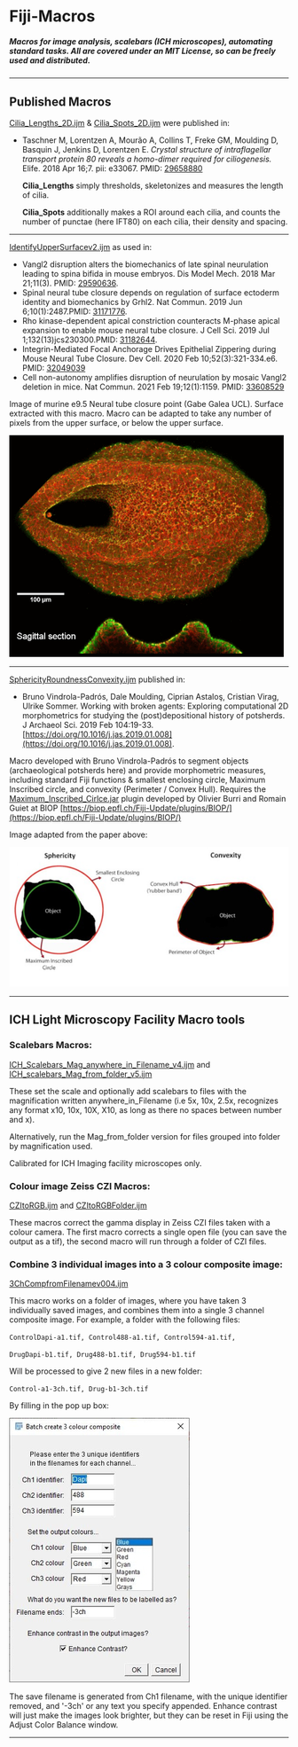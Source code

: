 # Fiji-Macros
##### Macros for image analysis, scalebars (ICH microscopes), automating standard tasks. All are covered under an MIT License, so can be freely used and distributed.


---
## **Published Macros**

[Cilia_Lengths_2D.ijm](/Cilia_Lengths_2D.ijm?raw=true) & [Cilia_Spots_2D.ijm](/Cilia_Spots_2D.ijm?raw=true) were published in:

* Taschner M, Lorentzen A, Mourão A, Collins T, Freke GM, Moulding D, Basquin J, Jenkins D, Lorentzen E. *Crystal structure of intraflagellar transport protein 80 reveals a homo-dimer required for ciliogenesis.* Elife. 2018 Apr 16;7. pii: e33067. PMID: [29658880](https://www.ncbi.nlm.nih.gov/pubmed/29658880)

    **Cilia_Lengths** simply thresholds, skeletonizes and measures the length of cilia.

    **Cilia_Spots** additionally makes a ROI around each cilia, and counts the number of punctae (here IFT80) on each cilia, their density and spacing.
    
---
    
[IdentifyUpperSurfacev2.ijm](/IdentifyUpperSurfacev2.ijm?raw=true) as used in:
* Vangl2 disruption alters the biomechanics of late spinal neurulation leading to spina bifida in mouse embryos.   Dis Model Mech. 2018 Mar 21;11(3). PMID: [29590636](https://www.ncbi.nlm.nih.gov/pubmed/29590636).
* Spinal neural tube closure depends on regulation of surface ectoderm identity and biomechanics by Grhl2. Nat Commun. 2019 Jun 6;10(1):2487.PMID: [31171776](https://pubmed.ncbi.nlm.nih.gov/31171776/).
* Rho kinase-dependent apical constriction counteracts M-phase apical expansion to enable mouse neural tube closure. J Cell Sci. 2019 Jul 1;132(13)jcs230300.PMID: [31182644](https://pubmed.ncbi.nlm.nih.gov/31182644/).
* Integrin-Mediated Focal Anchorage Drives Epithelial Zippering during Mouse Neural Tube Closure. Dev Cell. 2020 Feb 10;52(3):321-334.e6. PMID: [32049039](https://pubmed.ncbi.nlm.nih.gov/32049039/)
* Cell non-autonomy amplifies disruption of neurulation by mosaic Vangl2 deletion in mice. Nat Commun. 2021 Feb 19;12(1):1159. PMID: [33608529](https://pubmed.ncbi.nlm.nih.gov/33608529/)


Image of murine e9.5 Neural tube closure point (Gabe Galea UCL). Surface extracted with this macro. Macro can be adapted to take any number of pixels from the upper surface, or below the upper surface.

![SurfExt](/Images/SurfExtPic.gif)

---

[SphericityRoundnessConvexity.ijm](/SphericityRoundnessConvexity.ijm?raw=true) published in:
* Bruno Vindrola-Padrós, Dale Moulding, Ciprian Astaloş, Cristian Virag, Ulrike Sommer. Working with broken agents: Exploring computational 2D morphometrics for studying the (post)depositional history of potsherds. J Archaeol Sci. 2019 Feb 104:19-33. [https://doi.org/10.1016/j.jas.2019.01.008](https://doi.org/10.1016/j.jas.2019.01.008).

Macro developed with Bruno Vindrola-Padrós to segment objects (archaeological potsherds here) and provide morphometric measures, including standard Fiji functions & smallest enclosing circle, Maximum Inscribed circle, and convexity (Perimeter / Convex Hull). Requires the [Maximum_Inscribed_Cirlce.jar](/Maximum_Inscribed_Circle.jar) plugin developed by Olivier Burri and Romain Guiet at BIOP [https://biop.epfl.ch/Fiji-Update/plugins/BIOP/](https://biop.epfl.ch/Fiji-Update/plugins/BIOP/)

Image adapted from the paper above:

![SpherConv](/Images/Shapes.jpg)

---
## **ICH Light Microscopy Facility Macro tools**

### **Scalebars Macros:**

[ICH_Scalebars_Mag_anywhere_in_Filename_v4.ijm](/ICH_Scalebars_Mag_anywhere_in_Filename_v4.ijm?raw=true) and 
[ICH_scalebars_Mag_from_folder_v5.ijm](/ICH_scalebars_Mag_from_folder_v5.ijm?raw=true)

These set the scale and optionally add scalebars to files with the magnification written anywhere_in_Filename (i.e 5x, 10x, 2.5x, recognizes any format x10, 10x, 10X, X10, as long as there no spaces between number and x). 
    
Alternatively, run the Mag_from_folder version for files grouped into folder by magnification used.
    
Calibrated for ICH Imaging facility microscopes only.

### **Colour image Zeiss CZI Macros:**

[CZItoRGB.ijm](/CZItoRGB.ijm?raw=true) and
[CZItoRGBFolder.ijm](/CZItoRGBFolder.ijm?raw=true)

These macros correct the gamma display in Zeiss CZI files taken with a colour camera. The first macro corrects a single open file (you can save the output as a tif), the second macro will run through a folder of CZI files.

### **Combine 3 individual images into a 3 colour composite image:**

 [3ChCompfromFilenamev004.ijm](/3ChCompfromFilenamev004.ijm?raw=true)

This macro works on a folder of images, where you have taken 3 individually saved images, and combines them into a single 3 channel composite image. 
For example, a folder with the following files:
    
`ControlDapi-a1.tif, Control488-a1.tif, Control594-a1.tif,`
    
`DrugDapi-b1.tif, Drug488-b1.tif, Drug594-b1.tif`
    
Will be processed to give 2 new files in a new folder:
    
`Control-a1-3ch.tif, Drug-b1-3ch.tif`
    
By filling in the pop up box:
    
![3chPopUp](/Images/3chPopupPicv004.JPG)
    
The save filename is generated from Ch1 filename, with the unique identifier removed, and '-3ch' or any text you specify appended.
Enhance contrast will just make the images look brighter, but they can be reset in Fiji using the Adjust Color Balance window.

---
